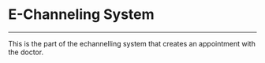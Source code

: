 
<h1>E-Channeling System</h1>

<hr>

This is the part of the echannelling system that creates an appointment with the doctor.

